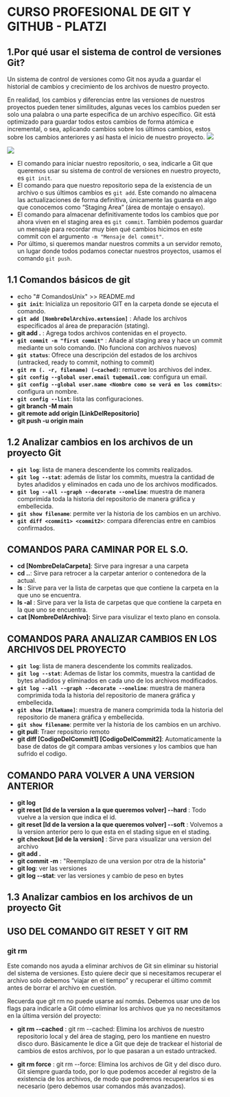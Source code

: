 # CURSO PROFESIONAL DE GIT Y GITHUB - PLATZI

## **1.Por qué usar el sistema de control de versiones Git?**

Un sistema de control de versiones como Git nos ayuda a guardar el historial de cambios y crecimiento de los archivos de nuestro proyecto.

En realidad, los cambios y diferencias entre las versiones de nuestros proyectos pueden tener similitudes, algunas veces los cambios pueden ser solo una palabra o una parte específica de un archivo específico. Git está optimizado para guardar todos estos cambios de forma atómica e incremental, o sea, aplicando cambios sobre los últimos cambios, estos sobre los cambios anteriores y así hasta el inicio de nuestro proyecto.
![](https://static.platzi.com/media/user_upload/GIT%20GITHUB-21de2769-fd6c-4835-b078-04128276f16f.jpg)

![](https://static.platzi.com/media/user_upload/Git-8d9b1bbd-6ab1-4532-8f5b-83f8c514e2c9.jpg)
- El comando para iniciar nuestro repositorio, o sea, indicarle a Git que queremos usar su sistema de control de versiones en nuestro proyecto, es ``git init``.
- El comando para que nuestro repositorio sepa de la existencia de un archivo o sus últimos cambios es ``git add``. Este comando no almacena las actualizaciones de forma definitiva, únicamente las guarda en algo que conocemos como “Staging Area” (área de montaje o ensayo).
- El comando para almacenar definitivamente todos los cambios que por ahora viven en el staging area es ``git commit``. También podemos guardar un mensaje para recordar muy bien qué cambios hicimos en este commit con el argumento ``-m "Mensaje del commit"``.
- Por último, si queremos mandar nuestros commits a un servidor remoto, un lugar donde todos podamos conectar nuestros proyectos, usamos el comando ``git push``.
## **1.1 Comandos básicos de git**
- echo "# ComandosUnix" >> README.md
- **``git init``**: Inicializa un repositorio GIT en la carpeta donde se ejecuta el comando.
- **``git add [NombreDelArchivo.extension]``** : Añade los archivos especificados al área de preparación (stating).
- **git add .** : Agrega todos archivos contenidas en el proyecto.
- **``git commit -m "first commit"``** : Añade al staging area y hace un commit mediante un solo comando. (No funciona con archivos nuevos)
- **``git status``**: Ofrece una descripción del estados de los archivos (untracked, ready to commit, nothing to commit)
- **``git rm (. -r, filename) (–cached)``**: remueve los archivos del index.
- **``git config --global user.email tu@email.com``**: configura un email.
- **``git config --global user.name <Nombre como se verá en los commits>``**: configura un nombre.
- **``git config --list``**: lista las configuraciones.
- **git branch -M main**
- **git remote add origin [LinkDelRepositorio]**
- **git push -u origin main**

## **1.2 Analizar cambios en los archivos de un proyecto Git**
- **``git log``**: lista de manera descendente los commits realizados.
- **``git log --stat``**: además de listar los commits, muestra la cantidad de bytes añadidos y eliminados en cada uno de los archivos modificados.
- **``git log --all --graph --decorate --oneline``**: muestra de manera comprimida toda la historia del repositorio de manera gráfica y embellecida.
- **``git show filename``**: permite ver la historia de los cambios en un archivo.
- **``git diff <commit1> <commit2>``**: compara diferencias entre en cambios confirmados.
## **COMANDOS PARA CAMINAR POR EL S.O.**
- **cd [NombreDelaCarpeta]**: Sirve para ingresar a una carpeta
- **cd ..**: Sirve para retrocer a la carpetar anterior o contenedora de la actual.
- **ls** : Sirve para ver la lista de carpetas que que contiene la carpeta en la que uno se encuentra.
- **ls -al** : Sirve para ver la lista de carpetas que que contiene la carpeta en la que uno se encuentra.
- **cat [NombreDelArchivo]:** Sirve para visulizar el texto plano en consola.

## COMANDOS PARA ANALIZAR CAMBIOS EN LOS ARCHIVOS DEL PROYECTO
- **``git log``**: lista de manera descendente los commits realizados.
- **``git log --stat``**: Ademas de listar los commits, muestra la cantidad de bytes añadidos y eliminados en cada uno de los archivos modificados.
- **``git log --all --graph --decorate --oneline``**: muestra de manera comprimida toda la historia del repositorio de manera gráfica y embellecida.
- **``git show [FileName]``**: muestra de manera comprimida toda la historia del repositorio de manera gráfica y embellecida.
- **``git show filename``**: permite ver la historia de los cambios en un archivo.
- **git pull**: Traer repositorio remoto
- **git diff [CodigoDelCommit1] [CodigoDelCommit2]**: Automaticamente la base de datos de git compara ambas versiones y los cambios que han sufrido el codigo.

## COMANDO PARA VOLVER A UNA VERSION ANTERIOR
- **git log**
- **git reset [Id de la version a la que queremos volver] --hard** : Todo vuelve a la version que indica el id.
- **git reset [Id de la version a la que queremos volver] --soft** : Volvemos a la version anterior pero lo que esta en el stading sigue en el stading.
- **git checkout [id de la version]** : Sirve para visualizar una version del archivo
- **git add .**
- **git commit -m** : "Reemplazo de una version por otra de la historia"
- **git log**: ver las versiones
- **git log --stat**: ver las versiones y cambio de peso en bytes
## 1.3 Analizar cambios en los archivos de un proyecto Git
## USO DEL COMANDO GIT RESET Y GIT RM
### git rm
Este comando nos ayuda a eliminar archivos de Git sin eliminar su historial del sistema de versiones. Esto quiere decir que si necesitamos recuperar el archivo solo debemos “viajar en el tiempo” y recuperar el último commit antes de borrar el archivo en cuestión.

Recuerda que git rm no puede usarse así nomás. Debemos usar uno de los flags para indicarle a Git cómo eliminar los archivos que ya no necesitamos en la última versión del proyecto:

- **git rm --cached** : git rm --cached: Elimina los archivos de nuestro repositorio local y del área de staging, pero los mantiene en nuestro disco duro. Básicamente le dice a Git que deje de trackear el historial de cambios de estos archivos, por lo que pasaran a un estado untracked.

- **git rm force** : git rm --force: Elimina los archivos de Git y del disco duro. Git siempre guarda todo, por lo que podemos acceder al registro de la existencia de los archivos, de modo que podremos recuperarlos si es necesario (pero debemos usar comandos más avanzados).



